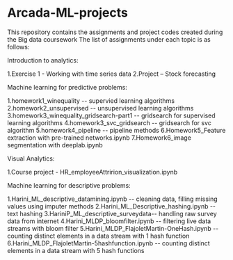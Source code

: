 # Arcada-ML-projects
This repository contains the assignments and project codes created during the Big data coursework
The list of assignments under each topic is as follows:

Introduction to analytics:
 
  1.Exercise 1 - Working with time series data
  2.Project – Stock forecasting

Machine learning for predictive problems:
 
  1.homework1_winequality -- supervied learning algorithms
  2.homework2_unsupervised -- unsupervised learning algorithms
  3.homework3_winequality_gridsearch-part1 -- gridsearch for supervised learning algorithms
  4.homework3_svc_gridsearch -- gridsearch for svc algorithm
  5.homework4_pipeline -- pipeline methods
  6.Homework5_Feature extraction with pre-trained networks.ipynb
  7.Homework6_image segmentation with deeplab.ipynb
  
Visual Analytics:
 
  1.Course project - HR_employeeAttririon_visualization.ipynb

Machine learning for descriptive problems:
  
  1.Harini_ML_descriptive_datamining.ipynb -- cleaning data, filling missing values using imputer methods
  2.Harini_ML_Descriptive_hashing.ipynb -- text hashing
  3.HariniP_ML_descriptive_surveydata-- handling raw survey data from internet
  4.Harini_MLDP_bloomfilter.ipynb -- filtering live data streams with bloom filter
  5.Harini_MLDP_FlajoletMartin-OneHash.ipynb -- counting distinct elements in a data stream with 1 hash function
  6.Harini_MLDP_FlajoletMartin-5hashfunction.ipynb -- counting distinct elements in a data stream with 5 hash functions
  
